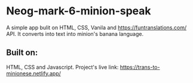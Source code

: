 # Neog-mark-6-minion-speak
A simple app bulit on HTML, CSS, Vanila and https://funtranslations.com/ API. It converts into text into minion's banana language.
## Built on: 
HTML, CSS and Javascript.
Project's live link:
https://trans-to-minionese.netlify.app/
